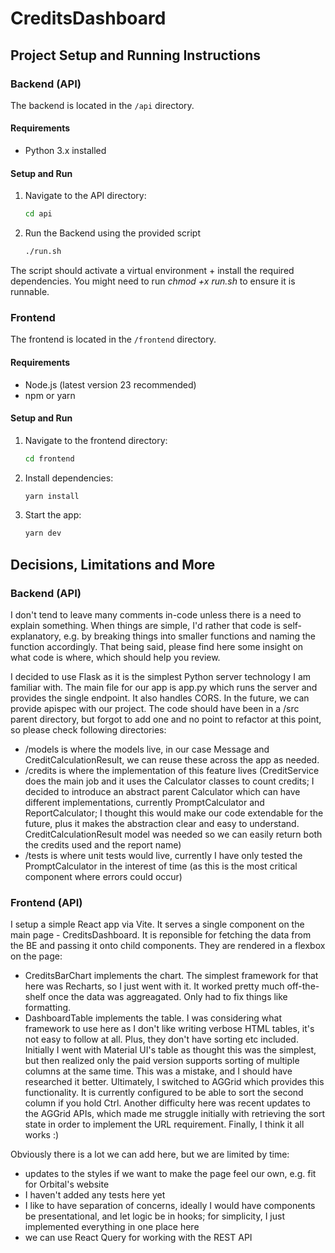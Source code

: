 # CreditsDashboard

## Project Setup and Running Instructions

### Backend (API)

The backend is located in the `/api` directory.

#### Requirements
- Python 3.x installed

#### Setup and Run

1. Navigate to the API directory:

   ```bash
   cd api

2. Run the Backend using the provided script

   ```bash
   ./run.sh

The script should activate a virtual environment + install the required dependencies.
You might need to run _chmod +x run.sh_ to ensure it is runnable.


### Frontend

The frontend is located in the `/frontend` directory.

#### Requirements
- Node.js (latest version 23 recommended)
- npm or yarn

#### Setup and Run

1. Navigate to the frontend directory:

   ```bash
   cd frontend

2. Install dependencies:

   ```bash
   yarn install

3. Start the app:

   ```bash
   yarn dev

## Decisions, Limitations and More

### Backend (API)

I don't tend to leave many comments in-code unless there is a need to explain something. When things are simple, I'd rather that code is self-explanatory, e.g. by breaking things into smaller functions and naming the function accordingly. That being said, please find here some insight on what code is where, which should help you review.

I decided to use Flask as it is the simplest Python server technology I am familiar with. The main file for our app is app.py which runs the server and provides the single endpoint. It also handles CORS. In the future, we can provide apispec with our project.
The code should have been in a /src parent directory, but forgot to add one and no point to refactor at this point, so please check following directories:
 - /models is where the models live, in our case Message and CreditCalculationResult, we can reuse these across the app as needed. 
 - /credits is where the implementation of this feature lives (CreditService does the main job and it uses the Calculator classes to count credits; I decided to introduce an abstract parent Calculator which can have different implementations, currently PromptCalculator and ReportCalculator; I thought this would make our code extendable for the future, plus it makes the abstraction clear and easy to understand. CreditCalculationResult model was needed so we can easily return both the credits used and the report name)
 - /tests is where unit tests would live, currently I have only tested the PromptCalculator in the interest of time (as this is the most critical component where errors could occur)

### Frontend (API)

I setup a simple React app via Vite. It serves a single component on the main page - CreditsDashboard. It is reponsible for fetching the data from the BE and passing it onto child components. They are rendered in a flexbox on the page:
- CreditsBarChart implements the chart. The simplest framework for that here was Recharts, so I just went with it. It worked pretty much off-the-shelf once the data was aggreagated. Only had to fix things like formatting.
- DashboardTable implements the table. I was considering what framework to use here as I don't like writing verbose HTML tables, it's not easy to follow at all. Plus, they don't have sorting etc included. Initially I went with Material UI's table as thought this was the simplest, but then realized only the paid version supports sorting of multiple columns at the same time. This was a mistake, and I should have researched it better. Ultimately, I switched to AGGrid which provides this functionality. It is currently configured to be able to sort the second column if you hold Ctrl. Another difficulty here was recent updates to the AGGrid APIs, which made me struggle initially with retrieving the sort state in order to implement the URL requirement. Finally, I think it all works :)

Obviously there is a lot we can add here, but we are limited by time:
- updates to the styles if we want to make the page feel our own, e.g. fit for Orbital's website
- I haven't added any tests here yet
- I like to have separation of concerns, ideally I would have components be presentational, and let logic be in hooks; for simplicity, I just implemented everything in one place here
- we can use React Query for working with the REST API


